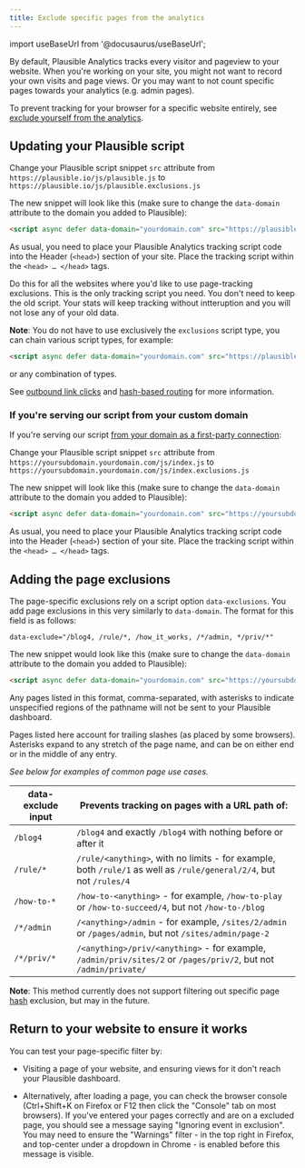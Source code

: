 ```yaml
---
title: Exclude specific pages from the analytics
---
```


import useBaseUrl from '@docusaurus/useBaseUrl';

By default, Plausible Analytics tracks every visitor and pageview to your website. When you're working on your site, you might not want to record your own visits and page views. Or you may want to not count specific pages towards your analytics (e.g. admin pages).

To prevent tracking for your browser for a specific website entirely, see [exclude yourself from the analytics](/excluding).


## Updating your Plausible script

Change your Plausible script snippet `src` attribute from `https://plausible.io/js/plausible.js` to `https://plausible.io/js/plausible.exclusions.js`

The new snippet will look like this (make sure to change the `data-domain` attribute to the domain you added to Plausible):

```html
<script async defer data-domain="yourdomain.com" src="https://plausible.io/js/plausible.exclusions.js"></script>
```

As usual, you need to place your Plausible Analytics tracking script code into the Header (`<head>`) section of your site. Place the tracking script within the `<head> … </head>` tags.

Do this for all the websites where you'd like to use page-tracking exclusions. This is the only tracking script you need. You don't need to keep the old script. Your stats will keep tracking without intteruption and you will not lose any of your old data.

**Note**: You do not have to use exclusively the `exclusions` script type, you can chain various script types, for example:

```html
<script async defer data-domain="yourdomain.com" src="https://plausible.io/js/plausible.hash.exclusions.outgoing-links.js"></script>
```

or any combination of types.

See [outbound link clicks](outbound-link-click-tracking.md) and [hash-based routing](hash-based-routing.md) for more information.

### If you're serving our script from your custom domain

If you're serving our script [from your domain as a first-party connection](custom-domain.md):

Change your Plausible script snippet `src` attribute from `https://yoursubdomain.yourdomain.com/js/index.js` to `https://yoursubdomain.yourdomain.com/js/index.exclusions.js`

The new snippet will look like this (make sure to change the `data-domain` attribute to the domain you added to Plausible):

```html
<script async defer data-domain="yourdomain.com" src="https://yoursubdomain.yourdomain.com/js/index.exclusions.js"></script>
```

As usual, you need to place your Plausible Analytics tracking script code into the Header (`<head>`) section of your site. Place the tracking script within the `<head> … </head>` tags.

## Adding the page exclusions

The page-specific exclusions rely on a script option `data-exclusions`. You add page exclusions in this very similarly to `data-domain`. The format for this field is as follows:

```
data-exclude="/blog4, /rule/*, /how_it_works, /*/admin, */priv/*"
```

The new snippet would look like this (make sure to change the `data-domain` attribute to the domain you added to Plausible):

```html
<script async defer data-domain="yourdomain.com" src="https://yoursubdomain.yourdomain.com/js/index.exclusions.js" data-exclude="/blog4, /rule/*, /how_it_works, /*/admin, */priv/*"></script>
```

Any pages listed in this format, comma-separated, with asterisks to indicate unspecified regions of the pathname will not be sent to your Plausible dashboard.

Pages listed here account for trailing slashes (as placed by some browsers). Asterisks expand to any stretch of the page name, and can be on either end or in the middle of any entry.

*See below for examples of common page use cases.*

| data-exclude input | Prevents tracking on pages with a URL path of: |
| ------------- | ------------- |
| `/blog4` | `/blog4` and exactly `/blog4` with nothing before or after it |
| `/rule/*` | `/rule/<anything>`, with no limits - for example, both `/rule/1` as well as `/rule/general/2/4`, but not `/rules/4` |
| `/how-to-*` | `/how-to-<anything>` - for example, `/how-to-play` or `/how-to-succeed/4`, but not `/how-to-/blog` |
| `/*/admin` | `/<anything>/admin` - for example, `/sites/2/admin` or `/pages/admin`, but not `/sites/admin/page-2` |
| `/*/priv/*` | `/<anything>/priv/<anything>` - for example, `/admin/priv/sites/2` or `/pages/priv/2`, but not `/admin/private/` |

**Note**: This method currently does not support filtering out specific page [hash](hash-based-routing.md) exclusion, but may in the future.

## Return to your website to ensure it works

You can test your page-specific filter by:

* Visiting a page of your website, and ensuring views for it don't reach your Plausible dashboard.

* Alternatively, after loading a page, you can check the browser console (Ctrl+Shift+K on Firefox or F12 then click the "Console" tab on most browsers). If you've entered your pages correctly and are on a excluded page, you should see a message saying "Ignoring event in exclusion". You may need to ensure the "Warnings" filter - in the top right in Firefox, and top-center under a dropdown in Chrome - is enabled before this message is visible.
